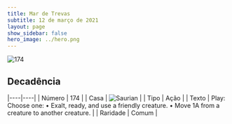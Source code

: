 ```yaml
---
title: Mar de Trevas
subtitle: 12 de março de 2021
layout: page
show_sidebar: false
hero_image: ../hero.png
---
```


![174](https://cdn.keyforgegame.com/media/card_front/pt/496_174_688F9V5FG6WJ_pt.png)

## Decadência

|----|----|
| Número | 174 |
| Casa | ![Saurian](https://archonarcana.com/images/thumb/9/9e/Saurian_P.png/22px-Saurian_P.png "Sauro") |
| Tipo | Ação |
| Texto | Play: Choose one:  • Exalt, ready, and use a friendly creature.  • Move 1A from a creature to another creature. |
| Raridade | Comum |
